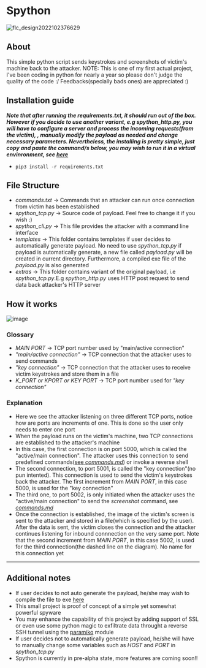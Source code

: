 # Spython

![flc_design2022102376629](https://user-images.githubusercontent.com/91953982/197397830-3cdd5836-bb62-43c7-bfbf-74977a856a74.png)

## About

This simple python script sends keystrokes and screenshots of victim's machine back to the attacker.
NOTE: This is one of my first actual project, I've been coding in python for nearly a year so please don't judge the quality of the code :/
Feedbacks(specially bads ones) are appreciated :)

## Installation guide

***Note that after running the *requirements.txt*, it should run out of the box. However if you decide to use another variant, e.g spython_http.py, you will have to configure a server and process the incoming requests(from the victim), , manually modify the payload as needed and change necessary parameters. Nevertheless, the installing is pretty simple, just copy and paste the command/s below, you may wish to run it in a virtual envinronment, see [here](https://docs.python.org/3/library/venv.html)***
    
-    `pip3 install -r requirements.txt`

## File Structure

- _commands.txt_ -> Commands that an attacker can run once connection from victim has been established
- _spython_tcp.py_ -> Source code of payload. Feel free to change it if you wish :)
- _spython_cli.py_ -> This file provides the attacker with a command line interface
- _templates_ -> This folder contains templates if user decides to automatically generate payload. No need to use _spython_tcp.py_ if payload is automatically generate, a new file called _payload.py_ will be created in current directory. Furthermore, a compiled exe file of the _payload.py_ is also generated
- _extras_ -> This folder contains variant of the original payload, i.e _spython_tcp.py_.E.g _spython_http.py_ uses HTTP post request to send data back attacker's HTTP server

## How it works

![image](https://user-images.githubusercontent.com/91953982/197544894-84fdfb20-2e73-4f5b-b4ca-a24dd663afdf.png)

### Glossary

- _MAIN PORT_ -> TCP port number used by "main/active connection"
- _"main/active connection"_ -> TCP connection that the attacker uses to send commands
- _"key connection"_ -> TCP connection that the attacker uses to receive victim keystrokes and store them in a file
- _K_PORT or KPORT or KEY PORT_ -> TCP port number used for _"key connection"_

### Explanation

- Here we see the attacker listening on three different TCP ports, notice how are ports are increments of one. This is done so the user only needs to enter one port
- When the payload runs on the victim's machine, two TCP connections are established to the attacker's machine
- In this case, the first connection is on port 5000, which is called the "active/main connection". The attacker uses this connection to send predefined commands([see _commands.md_](https://github.com/Theguydev/Spython/blob/main/commands.md)) or invoke a reverse shell
- The second connection, to port 5001, is called the "key connection"(no pun intented). This connection is used to send the victim's keystrokes back the attacker. The first increment from _MAIN PORT_, in this case 5000, is used for the "key connection"
- The third one, to port 5002, is only initiated when the attacker uses the "active/main connection" to send the _screenshot_ command, see [_commands.md_](https://github.com/Theguydev/Spython/blob/main/commands.md)
- Once the connection is established, the image of the victim's screen is sent to the attacker and stored in a file(which is specified by the user). After the data is sent, the victim closes the connection and the attacker continues listening for inbound connnection on the very same port. Note that the second increment from _MAIN PORT_, in this case 5002, is used for the third connection(the dashed line on the diagram). No name for this connection yet

---

## Additional notes

- If user decides to not auto generate the payload, he/she may wish to compile the file to exe [here](https://pyinstaller.org/)
- This small project is proof of concept of a simple yet somewhat powerful spyware
- You may enhance the capability of this project by adding support of SSL or even use some python magic to exfiltrate data throught a reverse SSH tunnel using the [paramiko](https://www.paramiko.org/) module
- If user decides not to automatically generate payload, he/she will have to manually change some variables such as _HOST_ and _PORT_ in _spython_tcp.py_
- Spython is currently in pre-alpha state, more features are coming soon!!
